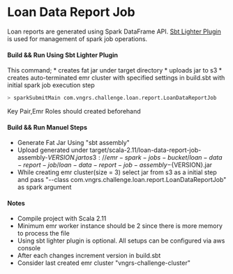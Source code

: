 # Loan Data Report Job

Loan reports are generated using Spark DataFrame API. 
[Sbt Lighter Plugin](https://github.com/pishen/sbt-lighter) is used for management of spark job operations.


#### Build && Run Using Sbt Lighter Plugin
This command;
    * creates fat jar under target directory 
    * uploads jar to s3
    * creates auto-terminated emr cluster with specified settings in build.sbt with initial spark job execution step
```bash  
> sparkSubmitMain com.vngrs.challenge.loan.report.LoanDataReportJob
```
Key Pair,Emr Roles should created beforehand

#### Build && Run Manuel Steps

* Generate Fat Jar Using "sbt assembly"
* Upload generated under target/scala-2.11/loan-data-report-job-assembly-${VERSION}.jar to s3://emr-spark-jobs-bucket/loan-data-report-job/loan-data-report-job-assembly-${VERSION}.jar
* While creating emr cluster(size = 3) select jar from s3 as a initial step and pass "--class com.vngrs.challenge.loan.report.LoanDataReportJob" as spark argument

#### Notes 
* Compile project with Scala 2.11 
* Minimum emr worker instance should be 2 since there is more memory to process the file
* Using sbt lighter plugin is optional. All setups can be configured via aws console
* After each changes increment version in build.sbt
* Consider last created emr cluster "vngrs-challenge-cluster"  
